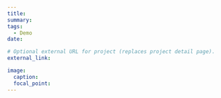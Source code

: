 ```yaml
---
title: 
summary: 
tags:
  - Demo
date: 

# Optional external URL for project (replaces project detail page).
external_link: 

image:
  caption: 
  focal_point: 
---
```



